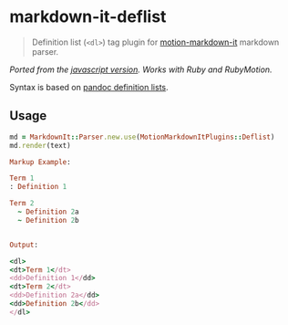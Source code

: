 # markdown-it-deflist

> Definition list (`<dl>`) tag plugin for [motion-markdown-it](https://github.com/digitalmoksha/motion-markdown-it) markdown parser.

_Ported from the [javascript version](https://github.com/markdown-it/markdown-it-deflist). Works with Ruby and RubyMotion._

Syntax is based on [pandoc definition lists](http://johnmacfarlane.net/pandoc/README.html#definition-lists).

## Usage

```ruby
md = MarkdownIt::Parser.new.use(MotionMarkdownItPlugins::Deflist)
md.render(text)

Markup Example:

Term 1
: Definition 1

Term 2
  ~ Definition 2a
  ~ Definition 2b


Output:

<dl>
<dt>Term 1</dt>
<dd>Definition 1</dd>
<dt>Term 2</dt>
<dd>Definition 2a</dd>
<dd>Definition 2b</dd>
</dl>

```
